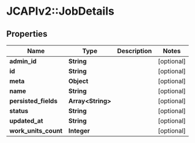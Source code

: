 # JCAPIv2::JobDetails

## Properties
Name | Type | Description | Notes
------------ | ------------- | ------------- | -------------
**admin_id** | **String** |  | [optional] 
**id** | **String** |  | [optional] 
**meta** | **Object** |  | [optional] 
**name** | **String** |  | [optional] 
**persisted_fields** | **Array&lt;String&gt;** |  | [optional] 
**status** | **String** |  | [optional] 
**updated_at** | **String** |  | [optional] 
**work_units_count** | **Integer** |  | [optional] 


